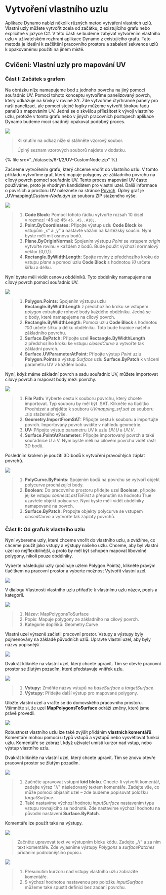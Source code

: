 # Vytvoření vlastního uzlu

Aplikace Dynamo nabízí několik různých metod vytváření vlastních uzlů. Vlastní uzly můžete vytvořit zcela od začátku, z existujícího grafu nebo explicitně v jazyce C#. V této části se budeme zabývat vytvořením vlastního uzlu v uživatelském rozhraní aplikace Dynamo z existujícího grafu. Tato metoda je ideální k začištění pracovního prostoru a zabalení sekvence uzlů k opakovanému použití na jiném místě.

## Cvičení: Vlastní uzly pro mapování UV

### Část I: Začátek s grafem

Na obrázku níže namapujeme bod z jednoho povrchu na jiný pomocí souřadnic UV. Pomocí tohoto konceptu vytvoříme panelizovaný povrch, který odkazuje na křivky v rovině XY. Zde vytvoříme čtyřhranné panely pro naši panelizaci, ale pomocí stejné logiky můžeme vytvořit širokou řadu panelů s mapováním UV. Jedná se o skvělou příležitost k vývoji vlastního uzlu, protože v tomto grafu nebo v jiných pracovních postupech aplikace Dynamo budeme moci snadněji opakovat podobný proces.

![](../images/6-1/2/customnodeforuvmappingptI-01.jpg)

> Kliknutím na odkaz níže si stáhněte vzorový soubor.
>
> Úplný seznam vzorových souborů najdete v dodatku.

{% file src="../datasets/6-1/2/UV-CustomNode.zip" %}

Začneme vytvořením grafu, který chceme vnořit do vlastního uzlu. V tomto příkladu vytvoříme graf, který mapuje polygony ze základního povrchu na cílový povrch pomocí souřadnic UV. Tento proces mapování UV často používáme, proto je vhodným kandidátem pro vlastní uzel. Další informace o površích a prostoru UV naleznete na stránce [Povrch](../../5\_essential\_nodes\_and\_concepts/5-2\_geometry-for-computational-design/5-surfaces.md). Úplný graf je _UVmapping\\_Custom-Node.dyn_ ze souboru ZIP staženého výše.

![](../images/6-1/2/customnodeforuvmappingptI-02.jpg)

> 1. **Code Block:** Pomocí tohoto řádku vytvořte rozsah 10 čísel v rozmezí -45 až 45: `45..45..#10;`.
> 2. **Point.ByCoordinates:** Připojte výstup uzlu **Code Block** ke vstupům „x“ a „y“ a nastavte vázání na kartézský součin. Nyní byste měli mít osnovu bodů.
> 3. **Plane.ByOriginNormal:** Spojením výstupu _Point_ se vstupem _origin_ vytvořte rovinu v každém z bodů. Bude použit výchozí normálový vektor (0,0,1).
> 4. **Rectangle.ByWidthLength:** Spojte roviny z předchozího kroku do vstupu _plane_ a pomocí uzlu **Code Block** s hodnotou _10_ určete šířku a délku.

Nyní byste měli vidět osnovu obdélníků. Tyto obdélníky namapujeme na cílový povrch pomocí souřadnic UV.

![](../images/6-1/2/customnodeforuvmappingptI-03.jpg)

> 1. **Polygon.Points:** Spojením výstupu uzlu **Rectangle.ByWidthLength** z předchozího kroku se vstupem _polygon_ extrahujte rohové body každého obdélníku. Jedná se o body, které namapujeme na cílový povrch.
> 2. **Rectangle.ByWidthLength:** Pomocí uzlu **Code Block** s hodnotou _100_ určete šířku a délku obdélníku. Toto bude hranice našeho základního povrchu.
> 3. **Surface.ByPatch:** Připojte uzel **Rectangle.ByWidthLength** z předchozího kroku ke vstupu _closedCurve_ a vytvořte tak základní povrch.
> 4. **Surface.UVParameterAtPoint:** Připojte výstup _Point_ uzlu **Polygon.Points** a výstup _Surface_ uzlu **Surface.ByPatch** k vrácení parametru UV v každém bodu.

Nyní, když máme základní povrch a sadu souřadnic UV, můžete importovat cílový povrch a mapovat body mezi povrchy.

![](../images/6-1/2/customnodeforuvmappingptI-04.jpg)

> 1. **File Path:** Vyberte cestu k souboru povrchu, který chcete importovat. Typ souboru by měl být .SAT. Klikněte na tlačítko _Procházet_ a přejděte k souboru _UVmapping_srf.sat_ ze souboru .zip staženého výše.
> 2. **Geometry.ImportFromSAT:** Připojte cestu k souboru a importujte povrch. Importovaný povrch uvidíte v náhledu geometrie.
> 3. **UV:** Připojte výstup parametru UV k uzlu _UV.U_ a _UV.V_.
> 4. **Surface.PointAtParameter:** Připojte importovaný povrch a také souřadnice U a V. Nyní byste měli na cílovém povrchu vidět rastr 3D bodů.

Posledním krokem je použití 3D bodů k vytvoření pravoúhlých záplat povrchů.

![](../images/6-1/2/customnodeforuvmappingptI-05.jpg)

> 1. **PolyCurve.ByPoints:** Spojením bodů na povrchu se vytvoří objekt polycurve procházející body.
> 2. **Boolean:** Do pracovního prostoru přidejte uzel **Boolean**, připojte jej ke vstupu _connectLastToFirst_ a přepnutím na hodnotu True uzavřete objekt polycurve. Nyní byste měli vidět obdélníky namapované na povrch.
> 3. **Surface.ByPatch:** Propojte objekty polycurve se vstupem _closedCurve_ a vytvořte tak záplaty povrchů.

### Část II: Od grafu k vlastního uzlu

Nyní vybereme uzly, které chceme vnořit do vlastního uzlu, a zvážíme, co chceme použít jako vstupy a výstupy našeho uzlu. Chceme, aby byl vlastní uzel co nejflexibilnější, a proto by měl být schopen mapovat libovolné polygony, nikoli pouze obdélníky.

Vyberte následující uzly (počínaje uzlem Polygon.Points), klikněte pravým tlačítkem na pracovní prostor a vyberte možnost Vytvořit vlastní uzel.

![](../images/6-1/2/customnodeforuvmappingptII-01.jpg)

V dialogu Vlastnosti vlastního uzlu přiřaďte k vlastnímu uzlu název, popis a kategorii.

![](../images/6-1/2/customnodeforuvmappingptII-02.jpg)

> 1. Název: MapPolygonsToSurface
> 2. Popis: Mapuje polygony ze základního na cílový povrch.
> 3. Kategorie doplňků: Geometry.Curve

Vlastní uzel výrazně začistil pracovní prostor. Vstupy a výstupy byly pojmenovány na základě původních uzlů. Upravte vlastní uzel, aby byly názvy popisnější.

![](../images/6-1/2/customnodeforuvmappingptII-03.jpg)

Dvakrát klikněte na vlastní uzel, který chcete upravit. Tím se otevře pracovní prostor se žlutým pozadím, které představuje vnitřek uzlu.

![](../images/6-1/2/customnodeforuvmappingptII-04.jpg)

> 1. **Vstupy:** Změňte názvy vstupů na _baseSurface_ a _targetSurface_.
> 2. **Výstupy:** Přidejte další výstup pro mapované polygony.

Uložte vlastní uzel a vraťte se do domovského pracovního prostoru. Všimněte si, že uzel **MapPolygonsToSurface** odráží změny, které jsme právě provedli.

![](../images/6-1/2/customnodeforuvmappingptII-05.jpg)

Robustnost vlastního uzlu lze také zvýšit přidáním **vlastních komentářů**. Komentáře mohou pomoci u typů vstupů a výstupů nebo vysvětlovat funkci uzlu. Komentáře se zobrazí, když uživatel umístí kurzor nad vstup, nebo výstup vlastního uzlu.

Dvakrát klikněte na vlastní uzel, který chcete upravit. Tím se znovu otevře pracovní prostor se žlutým pozadím.

![](../images/6-1/2/customnodeforuvmappingptII-06.jpg)

> 1. Začněte upravovat vstupní **kód bloku**. Chcete-li vytvořit komentář, zadejte výraz "//" následovaný textem komentáře. Zadejte vše, co může pomoci objasnit uzel – zde budeme popisovat položku _targetSurface_.
> 2. Také nastavíme výchozí hodnotu _inputSurface_ nastavením typu vstupu rovnajícího se hodnotě. Zde nastavíme výchozí hodnotu na původní nastavení **Surface.ByPatch**.

Komentáře lze použít také na výstupy.

![](../images/6-1/2/customnodeforuvmappingptII-07.jpg)

> Začněte upravovat text ve výstupním bloku kódu. Zadejte „//“ a za ním text komentáře. Zde vyjasníme výstupy _Polygons_ a _surfacePatches_ přidáním podrobnějšího popisu.

![](../images/6-1/2/customnodeforuvmappingptII-08.jpg)

> 1. Přesunutím kurzoru nad vstupy vlastního uzlu zobrazíte komentáře.
> 2. S výchozí hodnotou nastavenou pro položku _inputSurface_ můžeme také spustit definici bez zadání povrchu.
